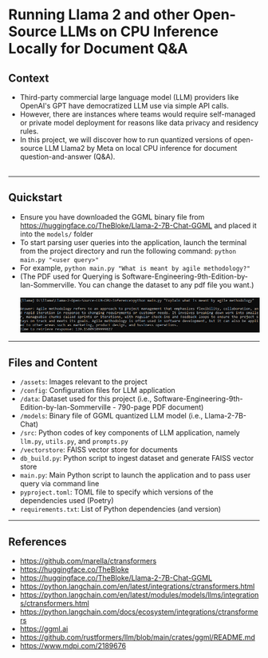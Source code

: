 # Running Llama 2 and other Open-Source LLMs on CPU Inference Locally for Document Q&A

## Context

- Third-party commercial large language model (LLM) providers like OpenAI's GPT have democratized LLM use via simple API calls.
- However, there are instances where teams would require self-managed or private model deployment for reasons like data privacy and residency rules.
- In this project, we will discover how to run quantized versions of open-source LLM Llama2 by Meta on local CPU inference for document question-and-answer (Q&A).
  <br><br>

---

## Quickstart

- Ensure you have downloaded the GGML binary file from https://huggingface.co/TheBloke/Llama-2-7B-Chat-GGML and placed it into the `models/` folder
- To start parsing user queries into the application, launch the terminal from the project directory and run the following command:
  `python main.py "<user query>"`
- For example, `python main.py "What is meant by agile methodology?"`
- (The PDF used for Querying is Software-Engineering-9th-Edition-by-Ian-Sommerville. You can change the dataset to any pdf file you want.)
  <br><br>
  ![Alt text](assets/qa_answer.png)

---

## Files and Content

- `/assets`: Images relevant to the project
- `/config`: Configuration files for LLM application
- `/data`: Dataset used for this project (i.e., Software-Engineering-9th-Edition-by-Ian-Sommerville - 790-page PDF document)
- `/models`: Binary file of GGML quantized LLM model (i.e., Llama-2-7B-Chat)
- `/src`: Python codes of key components of LLM application, namely `llm.py`, `utils.py`, and `prompts.py`
- `/vectorstore`: FAISS vector store for documents
- `db_build.py`: Python script to ingest dataset and generate FAISS vector store
- `main.py`: Main Python script to launch the application and to pass user query via command line
- `pyproject.toml`: TOML file to specify which versions of the dependencies used (Poetry)
- `requirements.txt`: List of Python dependencies (and version)

---

## References

- https://github.com/marella/ctransformers
- https://huggingface.co/TheBloke
- https://huggingface.co/TheBloke/Llama-2-7B-Chat-GGML
- https://python.langchain.com/en/latest/integrations/ctransformers.html
- https://python.langchain.com/en/latest/modules/models/llms/integrations/ctransformers.html
- https://python.langchain.com/docs/ecosystem/integrations/ctransformers
- https://ggml.ai
- https://github.com/rustformers/llm/blob/main/crates/ggml/README.md
- https://www.mdpi.com/2189676
